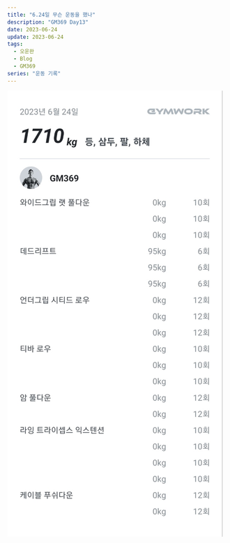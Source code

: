 ```yaml
---
title: "6.24일 무슨 운동을 했나"
description: "GM369 Day13"
date: 2023-06-24
update: 2023-06-24
tags:
  - 오운완
  - Blog
  - GM369
series: "운동 기록"
---
```


![6.24일 기록](workout.png)
